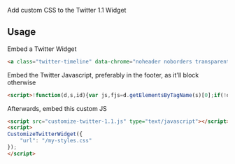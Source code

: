 Add custom CSS to the Twitter 1.1 Widget

## Usage

Embed a Twitter Widget

```html
<a class="twitter-timeline" data-chrome="noheader noborders transparent nofooter" data-link-color="#8e1d08" data-dnt="true" href="https://twitter.com/ekrubnivek" data-widget-id="318106551330148352"></a>
```

Embed the Twitter Javascript, preferably in the footer, as it'll block
otherwise

```html
<script>!function(d,s,id){var js,fjs=d.getElementsByTagName(s)[0];if(!d.getElementById(id)){js=d.createElement(s);js.id=id;js.src="//platform.twitter.com/widgets.js";fjs.parentNode.insertBefore(js,fjs);}}(document,"script","twitter-wjs");</script>
```

Afterwards, embed this custom JS

```html
<script src="customize-twitter-1.1.js" type="text/javascript"></script>
<script>
CustomizeTwitterWidget({
    "url": "/my-styles.css"
});
</script>
```

